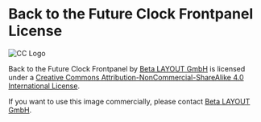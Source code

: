 # Back to the Future Clock Frontpanel License

![CC Logo](https://i.creativecommons.org/l/by-nc-sa/4.0/88x31.png)

Back to the Future Clock Frontpanel by [Beta LAYOUT GmbH](http://www.beta-layout.com/) is licensed under a [Creative Commons Attribution-NonCommercial-ShareAlike 4.0 International License](http://creativecommons.org/licenses/by-nc-sa/4.0/).

If you want to use this image commercially, please contact [Beta LAYOUT GmbH](http://www.beta-layout.com/).
